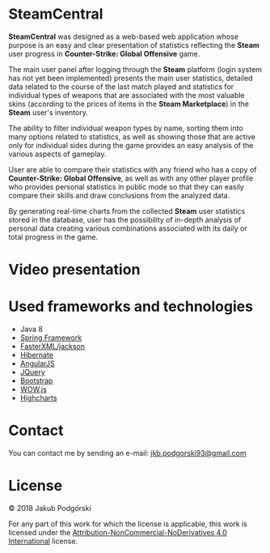 # SteamCentral
<b>SteamCentral</b> was designed as a web-based web application whose purpose is an easy and clear presentation of statistics reflecting the <b>Steam</b> user progress in <b>Counter-Strike: Global Offensive</b> game. 

The main user panel after logging through the <b>Steam</b> platform (login system has not yet been implemented) presents the main user statistics, detailed data related to the course of the last match played and statistics for individual types of weapons that are associated with the most valuable skins (according to the prices of items in the <b>Steam Marketplace</b>) in the <b>Steam</b> user's inventory. 

The ability to filter individual weapon types by name, sorting them into many options related to statistics, as well as showing those that are active only for individual sides during the game provides an easy analysis of the various aspects of gameplay. 

User are able to compare their statistics with any friend who has a copy of <b>Counter-Strike: Global Offensive</b>, as well as with any other player profile who provides personal statistics in public mode so that they can easily compare their skills and draw conclusions from the analyzed data. 

By generating real-time charts from the collected <b>Steam</b> user statistics stored in the database, user has the possibility of in-depth analysis of personal data creating various combinations associated with its daily or total progress in the game.

# Video presentation

# Used frameworks and technologies
<ul>
  <li>Java 8</li>
  <li><a href="https://spring.io/">Spring Framework</a></li>
  <li><a href="https://github.com/FasterXML/jackson">FasterXML/jackson</a></li>
  <li><a href="http://hibernate.org/">Hibernate</a></li>
  <li><a href="https://angularjs.org/">AngularJS</a></li>
  <li><a href="https://jquery.com/">JQuery</a></li>
  <li><a href="https://getbootstrap.com/">Bootstrap</a></li>
  <li><a href="https://github.com/matthieua/WOW">WOW.js</a></li>
  <li><a href="https://www.highcharts.com/">Highcharts</a></li>  
</ul>

# Contact
You can contact me by sending an e-mail: <a href="mailto:jkb.podgorski93@gmail.com">jkb.podgorski93@gmail.com</a>

# License
© 2018 Jakub Podgórski

For any part of this work for which the license is applicable, this work is licensed under the <a href="https://creativecommons.org/licenses/by-nc-nd/4.0/">Attribution-NonCommercial-NoDerivatives 4.0 International</a> license.

